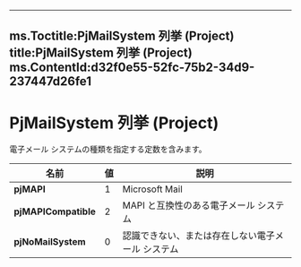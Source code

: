 

---
ms.Toctitle:PjMailSystem 列挙 (Project)
title:PjMailSystem 列挙 (Project)
ms.ContentId:d32f0e55-52fc-75b2-34d9-237447d26fe1
---
# PjMailSystem 列挙 (Project)




電子メール システムの種類を指定する定数を含みます。

|**名前**|**値**|**説明**|
|---|---|---|
|**pjMAPI**|1|Microsoft Mail|
|**pjMAPICompatible**|2|MAPI と互換性のある電子メール システム|
|**pjNoMailSystem**|0|認識できない、または存在しない電子メール システム|




